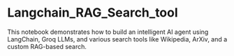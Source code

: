 # Langchain_RAG_Search_tool
This notebook demonstrates how to build an intelligent AI agent using LangChain, Groq LLMs, and various search tools like Wikipedia, ArXiv, and a custom RAG-based search.
